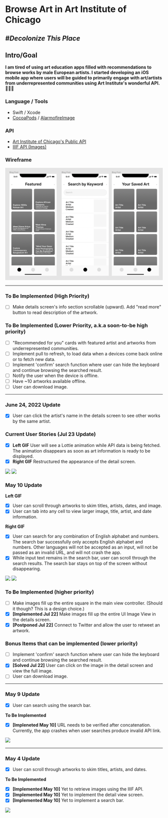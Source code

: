 # Browse Art in Art Institute of Chicago

## _#Decolonize This Place_
## Intro/Goal
**I am tired of using art education apps filled with recommendations to browse works by male European artists. I started developing an iOS mobile app where users will be guided to primarily engage with art/artists from underrepresented communities using Art Institute's wonderful API.** 👩🏻‍💻 

### Language / Tools
* Swift / Xcode
* [CocoaPods](https://cocoapods.org/) / [AlarmofireImage](https://cocoapods.org/pods/Alamofire)

### API
* [Art Institute of Chicago's Public API](https://api.artic.edu/docs)
* [IIIF API (Images)](https://api.artic.edu/docs/#iiif-image-api)

### Wireframe
<img src=figma-blueprint.png width=700>

---

### To Be Implemented (High Priority)
- [ ] Make details screen's info section scrollable (upward). Add "read more" button to read description of the artwork.  

### To Be Implemented (Lower Priority, a.k.a soon-to-be high priority)
- [ ] "Recommended for you" cards with featured artist and artworks from underrepresented communities.
- [ ] Implement pull to refresh, to load data when a devices come back online or to fetch new data. 
- [ ] Implement 'confirm' search function where user can hide the keyboard and continue browsing the searched result.
- [ ] Notify the user when the device is offline.
- [ ] Have ~10 artworks available offline. 
- [ ] User can download image. 

---

### June 24, 2022 Update
- [x] User can click the artist's name in the details screen to see other works by the same artist. 

### Current User Stories (Jul 23 Update)

- [x] **Left GIF** User will see a Lottie animation while API data is being fetched. The animation disappears as soon as art information is ready to be displayed. 
- [x] **Right GIF** Restructured the appearance of the detail screen. 

<img src="https://recordit.co/V5Txb2s46t.gif" width=200> <img src="https://recordit.co/A30z2sdq9D.gif" width=200>

### May 10 Update

**Left GIF**

- [x] User can scroll through artworks to skim titles, artists, dates, and image. 
- [x] User can tab into any cell to view larger image, title, artist, and date information. 

**Right GIF**

- [x] User can search for any combination of English alphabet and numbers. The search bar successfully only accepts English alphabet and numbers. Other languages will not be accepted as an input, will not be passed as an invalid URL, and will not crash the app. 
- [x] While input text remains in the search bar, user can scroll through the search results. The search bar stays on top of the screen without disappearing. 

<img src="https://recordit.co/MqmKkoaMC9.gif" width=200> <img src="https://recordit.co/5YNJ1EPOuM.gif" width=200>

### To Be Implemented (higher priority) 

- [ ] Make images fill up the entire square in the main view controller. (Should it though? This is a design choice.) 
- [x] **[Implemented Jul 22]** Make images fill up the entire UI Image View in the details screen.
- [x] **[Postponed Jul 22]** Connect to Twitter and allow the user to retweet an artwork.

### Bonus Items that can be implemented (lower priority) 

- [ ] Implement 'confirm' search function where user can hide the keyboard and continue browsing the searched result.
- [x] **[Solved Jul 22]** User can click on the image in the detail screen and view the full image. 
- [ ] User can download image. 

---

### May 9 Update  

- [x] User can search using the search bar. 

**To Be Implemented**

- [x] **[Impleneted May 10]** URL needs to be verified after concatenation. Currently, the app crashes when user searches produce invalid API link.

<img src="https://recordit.co/Un8wplnnpd.gif" width=150><br>

---

### May 4 Update 

- [x] User can scroll through artworks to skim titles, artists, and dates. 

**To Be Implemented**

- [x] **[Implemented May 10]** Yet to retrieve images using the IIIF API.
- [x] **[Implemented May 10]** Yet to implement the detail view screen.
- [x] **[Implemented May 10]** Yet to implement a search bar.

<img src="https://recordit.co/uDXXe7EXCO.gif" width=150><br>
